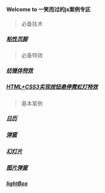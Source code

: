 #### Welcome to 一笑而过的js案例专区

> 必备技术 
> 
##### [粘性页脚]( https://forevercz.github.io/jsShow/sticky-footer)

> 必备特效
> 
##### [纺锤体特效]( https://forevercz.github.io/jsShow/fangChuiTi)
##### [HTML+CSS3实现按钮悬停霓虹灯特效]( https://forevercz.github.io/jsShow/button_ef1)

>基本案例
>
##### [日历]( https://forevercz.github.io/jsShow/Calendar)
##### [弹窗]( https://forevercz.github.io/jsShow/Pop)
##### [幻灯片]( https://forevercz.github.io/jsShow/Slide)
##### [图片弹窗]( https://forevercz.github.io/jsShow/picPop)
##### [lightBox]( https://forevercz.github.io/jsShow/lightBox)